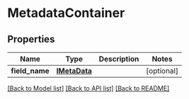 # MetadataContainer

## Properties
Name | Type | Description | Notes
------------ | ------------- | ------------- | -------------
**field_name** | [**IMetaData**](IMetaData.md) |  | [optional] 

[[Back to Model list]](../README.md#documentation-for-models) [[Back to API list]](../README.md#documentation-for-api-endpoints) [[Back to README]](../README.md)


